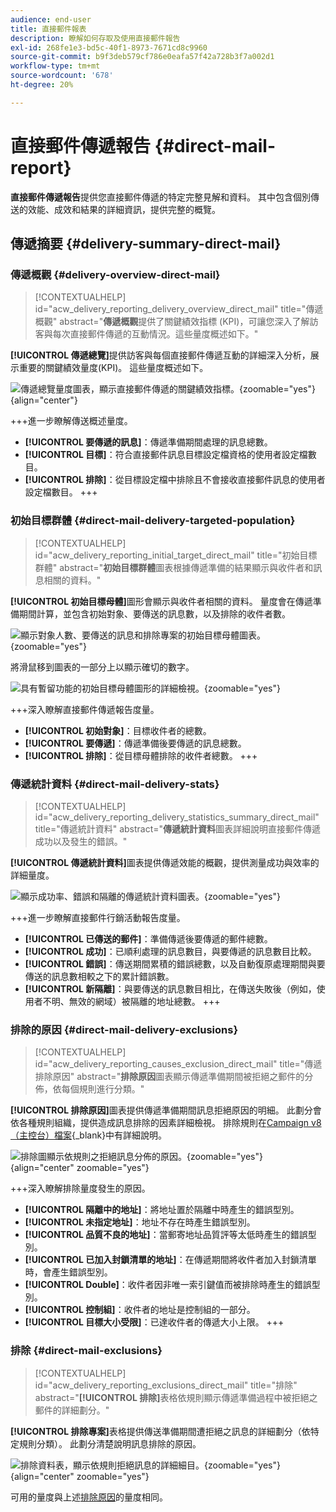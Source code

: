 ```yaml
---
audience: end-user
title: 直接郵件報表
description: 瞭解如何存取及使用直接郵件報告
exl-id: 268fe1e3-bd5c-40f1-8973-7671cd8c9960
source-git-commit: b9f3deb579cf786e0eafa57f42a728b3f7a002d1
workflow-type: tm+mt
source-wordcount: '678'
ht-degree: 20%

---
```


# 直接郵件傳遞報告 {#direct-mail-report}

**直接郵件傳遞報告**&#x200B;提供您直接郵件傳遞的特定完整見解和資料。 其中包含個別傳送的效能、成效和結果的詳細資訊，提供完整的概覽。

## 傳遞摘要 {#delivery-summary-direct-mail}

### 傳遞概觀 {#delivery-overview-direct-mail}

>[!CONTEXTUALHELP]
>id="acw_delivery_reporting_delivery_overview_direct_mail"
>title="傳遞概觀"
>abstract="**傳遞概觀**&#x200B;提供了關鍵績效指標 (KPI)，可讓您深入了解訪客與每次直接郵件傳遞的互動情況。這些量度概述如下。"

**[!UICONTROL 傳遞總覽]**&#x200B;提供訪客與每個直接郵件傳遞互動的詳細深入分析，展示重要的關鍵績效量度(KPI)。 這些量度概述如下。

![傳遞總覽量度圖表，顯示直接郵件傳遞的關鍵績效指標。](assets/direct-overview.png){zoomable="yes"}{align="center"}

+++進一步瞭解傳送概述量度。

* **[!UICONTROL 要傳遞的訊息]**：傳遞準備期間處理的訊息總數。
* **[!UICONTROL 目標]**：符合直接郵件訊息目標設定檔資格的使用者設定檔數目。
* **[!UICONTROL 排除]**：從目標設定檔中排除且不會接收直接郵件訊息的使用者設定檔數目。
+++

### 初始目標群體 {#direct-mail-delivery-targeted-population}

>[!CONTEXTUALHELP]
>id="acw_delivery_reporting_initial_target_direct_mail"
>title="初始目標群體"
>abstract="**初始目標群體**&#x200B;圖表根據傳遞準備的結果顯示與收件者和訊息相關的資料。"

**[!UICONTROL 初始目標母體]**&#x200B;圖形會顯示與收件者相關的資料。 量度會在傳遞準備期間計算，並包含初始對象、要傳送的訊息數，以及排除的收件者數。

![顯示對象人數、要傳送的訊息和排除專案的初始目標母體圖表。](assets/direct-mail-delivery-targeted-population.png){zoomable="yes"}

將滑鼠移到圖表的一部分上以顯示確切的數字。

![具有暫留功能的初始目標母體圖形的詳細檢視。](assets/direct-mail-delivery-targeted-population_2.png){zoomable="yes"}

+++深入瞭解直接郵件傳遞報告度量。

* **[!UICONTROL 初始對象]**：目標收件者的總數。
* **[!UICONTROL 要傳遞]**：傳遞準備後要傳遞的訊息總數。
* **[!UICONTROL 排除]**：從目標母體排除的收件者總數。
+++

### 傳遞統計資料 {#direct-mail-delivery-stats}

>[!CONTEXTUALHELP]
>id="acw_delivery_reporting_delivery_statistics_summary_direct_mail"
>title="傳遞統計資料"
>abstract="**傳遞統計資料**&#x200B;圖表詳細說明直接郵件傳遞成功以及發生的錯誤。"

**[!UICONTROL 傳遞統計資料]**&#x200B;圖表提供傳遞效能的概觀，提供測量成功與效率的詳細量度。

![顯示成功率、錯誤和隔離的傳遞統計資料圖表。](assets/direct-mail-delivery-stats.png){zoomable="yes"}

+++進一步瞭解直接郵件行銷活動報告度量。

* **[!UICONTROL 已傳送的郵件]**：準備傳遞後要傳遞的郵件總數。
* **[!UICONTROL 成功]**：已順利處理的訊息數目，與要傳遞的訊息數目比較。
* **[!UICONTROL 錯誤]**：傳送期間累積的錯誤總數，以及自動復原處理期間與要傳送的訊息數相較之下的累計錯誤數。
* **[!UICONTROL 新隔離]**：與要傳送的訊息數目相比，在傳送失敗後（例如，使用者不明、無效的網域）被隔離的地址總數。
+++

### 排除的原因 {#direct-mail-delivery-exclusions}

>[!CONTEXTUALHELP]
>id="acw_delivery_reporting_causes_exclusion_direct_mail"
>title="傳遞排除原因"
>abstract="**排除原因**&#x200B;圖表顯示傳遞準備期間被拒絕之郵件的分佈，依每個規則進行分類。"

**[!UICONTROL 排除原因]**&#x200B;圖表提供傳遞準備期間訊息拒絕原因的明細。 此劃分會依各種規則組織，提供造成訊息排除的因素詳細檢視。 排除規則在[Campaign v8 （主控台）檔案](https://experienceleague.adobe.com/docs/campaign/campaign-v8/send/failures/delivery-failures.html#email-error-types){_blank}中有詳細說明。

![排除圖顯示依規則之拒絕訊息分佈的原因。](assets/direct-mail-delivery-exclusions.png){zoomable="yes"}{align="center" zoomable="yes"}

+++深入瞭解排除量度發生的原因。

* **[!UICONTROL 隔離中的地址]**：將地址置於隔離中時產生的錯誤型別。
* **[!UICONTROL 未指定地址]**：地址不存在時產生錯誤型別。
* **[!UICONTROL 品質不良的地址]**：當郵寄地址品質評等太低時產生的錯誤型別。
* **[!UICONTROL 已加入封鎖清單的地址]**：在傳遞期間將收件者加入封鎖清單時，會產生錯誤型別。
* **[!UICONTROL Double]**：收件者因非唯一索引鍵值而被排除時產生的錯誤型別。
* **[!UICONTROL 控制組]**：收件者的地址是控制組的一部分。
* **[!UICONTROL 目標大小受限]**：已達收件者的傳遞大小上限。
+++

### 排除 {#direct-mail-exclusions}

>[!CONTEXTUALHELP]
>id="acw_delivery_reporting_exclusions_direct_mail"
>title="排除"
>abstract="**[!UICONTROL 排除]**&#x200B;表格依規則顯示傳遞準備過程中被拒絕之郵件的詳細劃分。"

**[!UICONTROL 排除專案]**&#x200B;表格提供傳送準備期間遭拒絕之訊息的詳細劃分（依特定規則分類）。 此劃分清楚說明訊息排除的原因。

![排除資料表，顯示依規則拒絕訊息的詳細細目。](assets/direct-mail-exclusions.png){zoomable="yes"}{align="center" zoomable="yes"}

可用的量度與上述[排除原因](#direct-mail-delivery-exclusions)的量度相同。